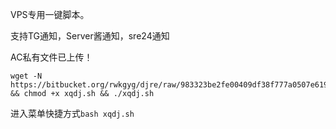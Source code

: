 VPS专用一键脚本。

支持TG通知，Server酱通知，sre24通知

AC私有文件已上传！

```
wget -N https://bitbucket.org/rwkgyg/djre/raw/983323be2fe00409df38f777a0507e6196bea352/xqdj.sh && chmod +x xqdj.sh && ./xqdj.sh
```

进入菜单快捷方式```bash xqdj.sh```


